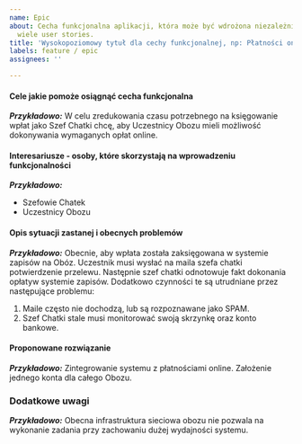 ```yaml
---
name: Epic
about: Cecha funkcjonalna aplikacji, która może być wdrożona niezależnie. Zawiera
  wiele user stories.
title: 'Wysokopoziomowy tytuł dla cechy funkcjonalnej, np: Płatności on-line'
labels: feature / epic
assignees: ''

---
```


#### Cele jakie pomoże osiągnąć cecha funkcjonalna
***Przykładowo:***
W celu zredukowania czasu potrzebnego na księgowanie wpłat
jako Szef Chatki
chcę, aby Uczestnicy Obozu mieli możliwość dokonywania wymaganych opłat online. 


#### Interesariusze - osoby, które skorzystają na wprowadzeniu funkcjonalności
***Przykładowo:***
- Szefowie Chatek
- Uczestnicy Obozu

#### Opis sytuacji zastanej i obecnych problemów
***Przykładowo:***
Obecnie, aby wpłata została zaksięgowana w systemie zapisów na Obóz. Uczestnik musi wysłać na maila szefa chatki potwierdzenie przelewu. Następnie szef chatki odnotowuje fakt dokonania opłatyw systemie zapisów.
Dodatkowo czynności te są utrudniane przez następujące problemu:
1. Maile często nie dochodzą, lub są rozpoznawane jako SPAM.
2. Szef Chatki stale musi monitorować swoją skrzynkę oraz konto bankowe.
 
#### Proponowane rozwiązanie
***Przykładowo:***
Zintegrowanie systemu z płatnościami online. Założenie jednego konta dla całego Obozu.

### Dodatkowe uwagi
***Przykładowo:***
Obecna infrastruktura sieciowa obozu nie pozwala na wykonanie zadania przy zachowaniu dużej wydajności systemu.
